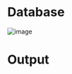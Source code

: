 <h1>Database</h1>

![image](https://github.com/user-attachments/assets/d26164f9-9d2b-4950-b2b4-49b20eca0b74)

<h1>Output</h1>
